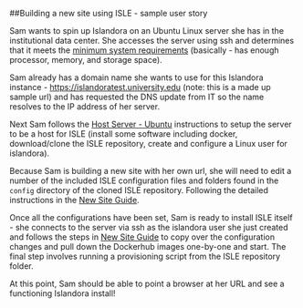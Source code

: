 ##Building a new site using ISLE - sample user story

Sam wants to spin up Islandora on an Ubuntu Linux server she has in the institutional data center. She accesses the server using ssh and determines that it meets the [minimum system requirements](System_Requirements.md) (basically - has enough processor, memory, and storage space).

Sam already has a domain name she wants to use for this Islandora instance - https://islandoratest.university.edu (note: this is a made up sample url) and has requested the DNS update from IT so the name resolves to the IP address of her server.

Next Sam follows the [Host Server - Ubuntu](0101_Installation_Migration/Host_Server_Ubuntu.md) instructions to setup the server to be a host for ISLE (install some software including docker, download/clone the ISLE repository, create and configure a Linux user for islandora).

Because Sam is building a new site with her own url, she will need to edit a number of the included ISLE configuration files and folders found in the `config` directory of the cloned ISLE repository. Following the detailed instructions in the [New Site Guide](0101_Installation_Migration/01_3_new_site_guide).

Once all the configurations have been set, Sam is ready to install ISLE itself - she connects to the server via ssh as the islandora user she just created and follows the steps in  [New Site Guide](0101_Installation_Migration/01_3_new_site_guide) to copy over the configuration changes and pull down the Dockerhub images one-by-one and start. The final step involves running a provisioning script from the ISLE repository folder.

At this point, Sam should be able to point a browser at her URL and see a functioning Islandora install!
